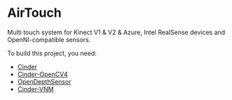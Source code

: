 AirTouch
=========

Multi touch system for Kinect V1 & V2 & Azure, Intel RealSense devices and OpenNI-compatible sensors.

To build this project, you need:

* [Cinder](https://github.com/cinder/Cinder)
* [Cinder-OpenCV4](https://github.com/jing-interactive/Cinder-OpenCV4)
* [OpenDepthSensor](https://github.com/jing-interactive/OpenDepthSensor)
* [Cinder-VNM](https://github.com/jing-interactive/Cinder-VNM)  
